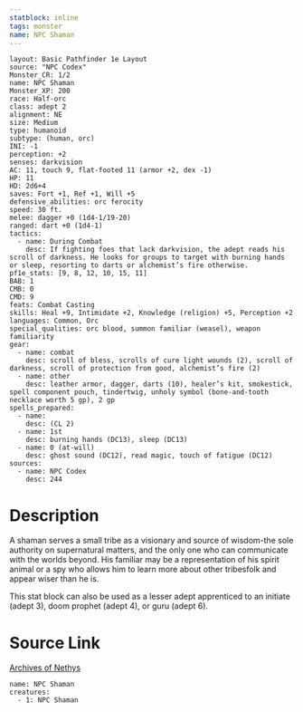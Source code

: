 ```yaml
---
statblock: inline
tags: monster
name: NPC Shaman
---
```

```statblock
layout: Basic Pathfinder 1e Layout
source: "NPC Codex"
Monster_CR: 1/2
name: NPC Shaman
Monster_XP: 200
race: Half-orc
class: adept 2
alignment: NE
size: Medium
type: humanoid
subtype: (human, orc)
INI: -1
perception: +2
senses: darkvision
AC: 11, touch 9, flat-footed 11 (armor +2, dex -1)
HP: 11
HD: 2d6+4
saves: Fort +1, Ref +1, Will +5
defensive_abilities: orc ferocity
speed: 30 ft.
melee: dagger +0 (1d4-1/19-20)
ranged: dart +0 (1d4-1)
tactics:
  - name: During Combat
    desc: If fighting foes that lack darkvision, the adept reads his scroll of darkness. He looks for groups to target with burning hands or sleep, resorting to darts or alchemist’s fire otherwise.
pf1e_stats: [9, 8, 12, 10, 15, 11]
BAB: 1
CMB: 0
CMD: 9
feats: Combat Casting
skills: Heal +9, Intimidate +2, Knowledge (religion) +5, Perception +2
languages: Common, Orc
special_qualities: orc blood, summon familiar (weasel), weapon familiarity
gear:
  - name: combat
    desc: scroll of bless, scrolls of cure light wounds (2), scroll of darkness, scroll of protection from good, alchemist’s fire (2)
  - name: other
    desc: leather armor, dagger, darts (10), healer’s kit, smokestick, spell component pouch, tindertwig, unholy symbol (bone-and-tooth necklace worth 5 gp), 2 gp
spells_prepared:
  - name:
    desc: (CL 2)
  - name: 1st
    desc: burning hands (DC13), sleep (DC13)
  - name: 0 (at-will)
    desc: ghost sound (DC12), read magic, touch of fatigue (DC12)
sources:
  - name: NPC Codex
    desc: 244
```
# Description
A shaman serves a small tribe as a visionary and source of wisdom-the sole authority on supernatural matters, and the only one who can communicate with the worlds beyond. His familiar may be a representation of his spirit animal or a spy who allows him to learn more about other tribesfolk and appear wiser than he is.

This stat block can also be used as a lesser adept apprenticed to an initiate (adept 3), doom prophet (adept 4), or guru (adept 6).
# Source Link
[Archives of Nethys](https://aonprd.com/NPCDisplay.aspx?ItemName=Shaman)
```encounter-table
name: NPC Shaman
creatures:
  - 1: NPC Shaman
```
